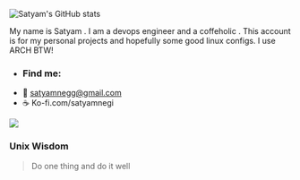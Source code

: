 ![Satyam's GitHub stats](https://github-readme-stats.vercel.app/api?username=satyum&hide=contribs,stars&show_icons=true&theme=dracula)


My name is Satyam . I am a devops engineer and a coffeholic . This account is for my personal projects and hopefully some good linux configs. I use ARCH BTW!

- ###   Find me:
- :monocle_face: satyamnegg@gmail.com
- ☕ Ko-fi.com/satyamnegi

![](https://media.giphy.com/media/PiQejEf31116URju4V/giphy.gif)

### Unix Wisdom 
> Do one thing and do it well 



